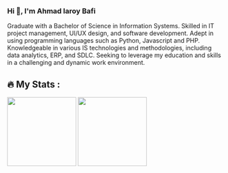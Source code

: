 ### Hi 👋, I'm Ahmad laroy Bafi
Graduate with a Bachelor of Science in Information Systems. Skilled in IT project management, UI/UX design, and software development. Adept in using programming languages such as Python, Javascript and PHP. Knowledgeable in various IS technologies and methodologies, including data analytics, ERP, and SDLC. Seeking to leverage my education and skills in a challenging and dynamic work environment.

## :fire: My Stats :
<p>
  <img height="160em" src="https://github-readme-stats-p12h0mhkf-amirkode.vercel.app/api/top-langs/?username=laroybafi&hide=css,html,blade,tex&title_color=ffffff&text_color=c9cacc&icon_color=2bbc8a&bg_color=1d1f21&langs_count=6&layout=compact&custom_title=Top%206%20Most%20Used%20Language" />
  <img height="160em" src="https://github-readme-stats.vercel.app/api/?username=laroybafi&count_private=true&theme=tokyonight&showicons=true"/>
</p>



<!--
**laroybafi/laroybafi** is a ✨ _special_ ✨ repository because its `README.md` (this file) appears on your GitHub profile.

Here are some ideas to get you started:

- 🔭 I’m currently working on ...
- 🌱 I’m currently learning ...
- 👯 I’m looking to collaborate on ...
- 🤔 I’m looking for help with ...
- 💬 Ask me about ...
- 📫 How to reach me: ...
- 😄 Pronouns: ...
- ⚡ Fun fact: ...
-->
